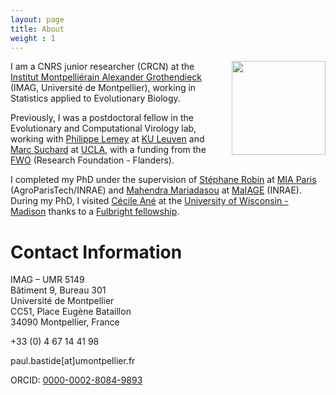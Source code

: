 ```yaml
---
layout: page
title: About
weight : 1
---
```


<img style="float: right; margin: 0px 0px 0px 30px;" width="150" src="{{site.baseurl}}/docs/202208_photo.png"/>

I am a CNRS junior researcher (CRCN) at the [Institut Montpelliérain Alexander Grothendieck](https://imag.umontpellier.fr) (IMAG, Université de Montpellier), working in Statistics applied to Evolutionary Biology.

Previously, I was a postdoctoral fellow in the Evolutionary and Computational Virology lab,
working with [Philippe Lemey](https://rega.kuleuven.be/cev/ecv) at [KU Leuven](https://www.kuleuven.be/english/) and [Marc Suchard](https://suchard-group.github.io/) at [UCLA](http://www.ucla.edu/), with a funding from the [FWO](https://www.fwo.be/en/fellowships-funding/postdoctoral-fellowships/junior-postdoctoral-fellowship/) (Research Foundation - Flanders).  

I completed my PhD under the supervision of [Stéphane Robin](https://scj-robin.github.io/)
at [MIA Paris](https://mia-ps.inrae.fr/) (AgroParisTech/INRAE)
and [Mahendra Mariadasou](https://mahendra-mariadassou.github.io/) at [MaIAGE](https://maiage.inrae.fr/) (INRAE).  
During my PhD, I visited [Cécile Ané](http://www.stat.wisc.edu/~ane/)
at the [University of Wisconsin - Madison](http://www.wisc.edu/)
thanks to a [Fulbright fellowship](http://fulbright-france.org).
  
  
# Contact Information

IMAG – UMR 5149  
Bâtiment 9, Bureau 301  
Université de Montpellier  
CC51, Place Eugène Bataillon  
34090 Montpellier, France  

+33 (0) 4 67 14 41 98  

paul.bastide[at]umontpellier.fr  

ORCID: [0000-0002-8084-9893](https://orcid.org/0000-0002-8084-9893)
